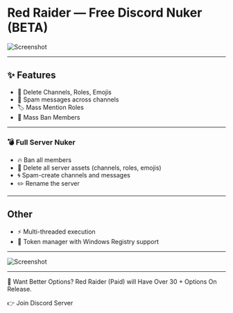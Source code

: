 # Red Raider — Free Discord Nuker (BETA)

![Screenshot](https://github.com/user-attachments/assets/940a69ba-44b1-4535-a6cc-c7e47b6be64e)

---

## ✨ Features

- 🚫 Delete Channels, Roles, Emojis
- 📢 Spam messages across channels
- 🏷️ Mass Mention Roles
- 🚷 Mass Ban Members
---
### 💣 Full Server Nuker

- 🔥 Ban all members
- 🧨 Delete all server assets (channels, roles, emojis)
- 🌀 Spam-create channels and messages
- ✏️ Rename the server

---
## Other

- ⚡ Multi-threaded execution
- 🔐 Token manager with Windows Registry support
---
![Screenshot](https://github.com/user-attachments/assets/99d68d29-a579-4360-9614-1fb1c4ca0a40)

---

💸 Want Better Options? 
Red Raider (Paid) will Have Over 30 + Options On Release.

👉 Join Discord Server
